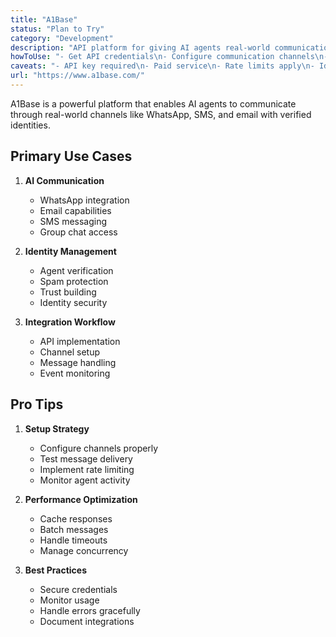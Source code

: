 ```yaml
---
title: "A1Base"
status: "Plan to Try"
category: "Development"
description: "API platform for giving AI agents real-world communication capabilities through verified phone numbers, email addresses, and trusted identities"
howToUse: "- Get API credentials\n- Configure communication channels\n- Set up agent identities\n- Implement messaging APIs\n- Monitor agent interactions"
caveats: "- API key required\n- Paid service\n- Rate limits apply\n- Identity verification needed"
url: "https://www.a1base.com/"
---
```


A1Base is a powerful platform that enables AI agents to communicate through real-world channels like WhatsApp, SMS, and email with verified identities.

## Primary Use Cases

1. **AI Communication**
   - WhatsApp integration
   - Email capabilities
   - SMS messaging
   - Group chat access

2. **Identity Management**
   - Agent verification
   - Spam protection
   - Trust building
   - Identity security

3. **Integration Workflow**
   - API implementation
   - Channel setup
   - Message handling
   - Event monitoring

## Pro Tips

1. **Setup Strategy**
   - Configure channels properly
   - Test message delivery
   - Implement rate limiting
   - Monitor agent activity

2. **Performance Optimization**
   - Cache responses
   - Batch messages
   - Handle timeouts
   - Manage concurrency

3. **Best Practices**
   - Secure credentials
   - Monitor usage
   - Handle errors gracefully
   - Document integrations 